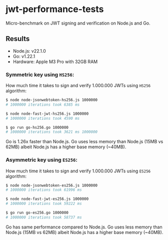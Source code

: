 # jwt-performance-tests

Micro-benchmark on JWT signing and verification on Node.js and Go.

## Results

- Node.js: v22.1.0
- Go: v1.22.1
- Hardware: Apple M3 Pro with 32GB RAM

### Symmetric key using `HS256`:

How much time it takes to sign and verify 1.000.000 JWTs using `HS256` algorithm:

```bash
$ node node-jsonwebtoken-hs256.js 1000000
# 1000000 iterations took 6385 ms

$ node node-fast-jwt-hs256.js 1000000
# 1000000 iterations took 4590 ms

$ go run go-hs256.go 1000000
# 1000000 iterations took 3621 ms 1000000
```

Go is 1.26x faster than Node.js.
Go uses less memory than Node.js (15MB vs 62MB) albeit Node.js has a higher base memory (~40MB).

### Asymmetric key using `ES256`:

How much time it takes to sign and verify 1.000.000 JWTs using `ES256` algorithm:

```bash
$ node node-jsonwebtoken-es256.js 1000000
# 1000000 iterations took 61996 ms

$ node node-fast-jwt-es256.js 1000000
# 1000000 iterations took 59222 ms

$ go run go-es256.go 1000000
# 1000000 iterations took 58737 ms
```

Go has same performance compared to Node.js.
Go uses less memory than Node.js (15MB vs 62MB) albeit Node.js has a higher base memory (~40MB).
